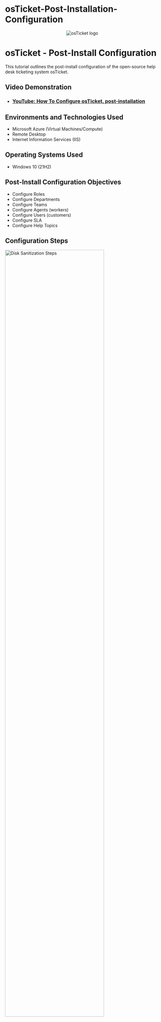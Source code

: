# osTicket-Post-Installation-Configuration
<p align="center">
<img src="https://i.imgur.com/Clzj7Xs.png" alt="osTicket logo"/>
</p>

<h1>osTicket - Post-Install Configuration</h1>
This tutorial outlines the post-install configuration of the open-source help desk ticketing system osTicket.<br />


<h2>Video Demonstration</h2>

- ### [YouTube: How To Configure osTicket, post-installation](https://www.youtube.com)

<h2>Environments and Technologies Used</h2>

- Microsoft Azure (Virtual Machines/Compute)
- Remote Desktop
- Internet Information Services (IIS)

<h2>Operating Systems Used </h2>

- Windows 10</b> (21H2)

<h2>Post-Install Configuration Objectives</h2>

- Configure Roles
- Configure Departments
- Configure Teams
- Configure Agents (workers)
- Configure Users (customers)
- Configure SLA
- Configure Help Topics

<h2>Configuration Steps</h2>

<p>
<img src="https://i.imgur.com/fnp9330.png" height="80%" width="80%" alt="Disk Sanitization Steps"/>
</p>
<p>
Roles are the permissions granted to Agents per Department that they have access to. Each Role has a set of permissions that can be checked/unchecked for agents given that Role in association with a Department they have access to. An unlimited number of roles can be created and assigned to Agents with access to various departments.
  
To create roles you will first need to log in as an admin into OSticket, from there ensure you are in the admin Panel and you will select Agents -> roles
</p>
<br />

<p>
<img src="https://i.imgur.com/B1Bt5MK.png" height="80%" width="80%" alt="Disk Sanitization Steps"/>
</p>
<img src="https://i.imgur.com/tgJUkmE.png" height="80%" width="80%" alt="Disk Sanitization Steps"/>
</p>
<img src="https://i.imgur.com/H9H3UAu.png" height="80%" width="80%" alt="Disk Sanitization Steps"/>
</p>
<p>
In the Definition tab you will name the role and add any internal notes you deem necessary. For our example we will be creating a supreme admin account so in the Permissions tab select all of the abilities in “ticket” “tasks” “Knowledgeable”

After you have selected all desired permissions you can then select add role and you will see the new role added.

</p>
<br />

<p>
<img src="https://i.imgur.com/3q0Jrpm.png" height="80%" width="80%" alt="Disk Sanitization Steps"/>
</p>
<p>
After that we will create a new SLA Plan or Service Level Agreements, these are unlimited in osTicket. The purpose of the SLA Plan is to provide a length of time in which the help desk Administrator expects tickets to be closed.

We will navigate to the Manage tab and select SLA -> Add New SLA
</p>
<br />

<p>
<img src="https://i.imgur.com/4E5u53r.png" height="80%" width="80%" alt="Disk Sanitization Steps"/>
</p>
<p>
From there we can create a Plan name to be selected when assigning In the Name field then filling in the rest of the filed to your specified desire: 

Grace Period: Amount, in hours, before tickets with this SLA will become overdue if not closed in allotted time.
Status: Choose Active or Disable for the plan.
Transient: SLA can be overridden on ticket transfer or help topic change; if not transient, the SLA will remain the same as it is assigned on ticket creation.
Ticket Overdue Alerts: This will DISABLE overdue alert notices to staff for tickets assigned this SLA.
</p>
<br />

<p>
<img src="https://i.imgur.com/PKuutgk.png" height="80%" width="80%" alt="Disk Sanitization Steps"/>
</p>
<p>
After that we can select “Add Plan” to see our new SLA plan added to our list
</p>
<br />

<p>
<img src="https://i.imgur.com/kCQtjDk.png" height="80%" width="80%" alt="Disk Sanitization Steps"/>
</p>
<p>
Since tickets are routed through Departments in the help desk Next we will create departments 

Start by making sure you are in the admin panel, select the agents tab and click on Departments-> “add new Department”
</p>
<br />

<p>
<img src="https://i.imgur.com/7ZfGiMl.png" height="80%" width="80%" alt="Disk Sanitization Steps"/>
</p>
<p>
From here we can fill out the  Department Information:
Parent: If nesting departments, this is the Parent Department to nest the department under. Please note: If an agent has access to the Parent Department, they will see the tickets of nested or child departments also, but access does not extend from child departments to Parent Departments.
Status: The status of the department will determine its visibility as well as if tickets can be routed to that department.  
Active: The department is available when transferring tickets.
Archived: The department is no longer in use and cannot be selected to transfer any ticket. Also, if tickets in that department are reopened via an End-User response it will create a new ticket referencing the original ticket number and subject line but the department will be the system default.
Disabled: Tickets can no longer be transferred to this department and any tickets set up to be auto routed to this department will now be routed to the default department in the Helpdesk. Closed tickets in this department will reopen if the End-User responds.
Name: Department name as it will be displayed throughout the helpdesk.
Type: Select Private if you wish to mask assignments to this Department in the Client Portal. Additionally, when labeled as Private, the Department Signature will not be displayed in email replies. At least one department of the help desk must be Public.
SLA: Service Level Agreement for tickets routed to this Department. This the expected amount of time (in hours) that a ticket is expected to be closed once opened. If the ticket is not closed in the allotted amount of time, it will then be Overdue.
Schedule: Schedule is used by the Service Level Agreement when rendering tickets routed to this Department. This setting takes precedence over System and SLA schedule settings.
Manager: Electively, select a Manager for the departments of the help desk. Managers can be configured to receive special alerts.
Ticket Assignment: Enable this to restrict ticket assignment to include only members of this Department. Department membership can be extended to based on Agent’s Department Access, if Alerts & Notices Recipients includes those with department access.
Claim on Response: Check this to disable auto-claim on response/reply for this department. Agents can still manually claim unassigned tickets.
Reopen Auto Assignment: Check this to disable auto-assignment of reopened tickets for this department. Otherwise, the Ticket will be auto assigned to the last responding Agent.
  
Outgoing Email Settings:
  
Outgoing Email: Email Address used when responses are sent to Users when Agents post Responses to Tickets.
  
Template Set: Email Template Set used for Auto-Responses and Alerts & Notices for tickets routed to this Department. Template sets can be cloned and edited for department use in the Admin Panel > Emails > Templates.
  
Auto Responder Settings: This allows you to override the global Autoresponder settings for this Department.
  
New Ticket: If checked, this will disable the New Ticket Auto-Response sent to the User when a new ticket is created and routed to this Department.
  
New Message: If checked, this will disable the Auto-Response sent to the User to confirm a newly-posted message for tickets in this Department.
  
Auto-Response Email: Select an email address from which Auto-Responses are sent for this Department; this email would send only auto-response messages, not Agent responses.

And select “Create Dept” when we’re finished 
</p>
<br />

<p>
<img src="https://i.imgur.com/DJmEXEB.png" height="80%" width="80%" alt="Disk Sanitization Steps"/>
</p>
<p>
Lorem ipsum dolor sit amet, consectetur adipiscing elit, sed do eiusmod tempor incididunt ut labore et dolore magna aliqua. Ut enim ad minim veniam, quis nostrud exercitation ullamco laboris nisi ut aliquip ex ea commodo consequat. Duis aute irure dolor in reprehenderit in voluptate velit esse cillum dolore eu fugiat nulla pariatur.
</p>
<br />

<p>
<img src="https://i.imgur.com/DJmEXEB.png" height="80%" width="80%" alt="Disk Sanitization Steps"/>
</p>
<p>
Lorem ipsum dolor sit amet, consectetur adipiscing elit, sed do eiusmod tempor incididunt ut labore et dolore magna aliqua. Ut enim ad minim veniam, quis nostrud exercitation ullamco laboris nisi ut aliquip ex ea commodo consequat. Duis aute irure dolor in reprehenderit in voluptate velit esse cillum dolore eu fugiat nulla pariatur.
</p>
<br />

<p>
<img src="https://i.imgur.com/DJmEXEB.png" height="80%" width="80%" alt="Disk Sanitization Steps"/>
</p>
<p>
Lorem ipsum dolor sit amet, consectetur adipiscing elit, sed do eiusmod tempor incididunt ut labore et dolore magna aliqua. Ut enim ad minim veniam, quis nostrud exercitation ullamco laboris nisi ut aliquip ex ea commodo consequat. Duis aute irure dolor in reprehenderit in voluptate velit esse cillum dolore eu fugiat nulla pariatur.
</p>
<br />

<p>
<img src="https://i.imgur.com/DJmEXEB.png" height="80%" width="80%" alt="Disk Sanitization Steps"/>
</p>
<p>
Lorem ipsum dolor sit amet, consectetur adipiscing elit, sed do eiusmod tempor incididunt ut labore et dolore magna aliqua. Ut enim ad minim veniam, quis nostrud exercitation ullamco laboris nisi ut aliquip ex ea commodo consequat. Duis aute irure dolor in reprehenderit in voluptate velit esse cillum dolore eu fugiat nulla pariatur.
</p>
<br />

<p>
<img src="https://i.imgur.com/DJmEXEB.png" height="80%" width="80%" alt="Disk Sanitization Steps"/>
</p>
<p>
Lorem ipsum dolor sit amet, consectetur adipiscing elit, sed do eiusmod tempor incididunt ut labore et dolore magna aliqua. Ut enim ad minim veniam, quis nostrud exercitation ullamco laboris nisi ut aliquip ex ea commodo consequat. Duis aute irure dolor in reprehenderit in voluptate velit esse cillum dolore eu fugiat nulla pariatur.
</p>
<br />

<p>
<img src="https://i.imgur.com/DJmEXEB.png" height="80%" width="80%" alt="Disk Sanitization Steps"/>
</p>
<p>
Lorem ipsum dolor sit amet, consectetur adipiscing elit, sed do eiusmod tempor incididunt ut labore et dolore magna aliqua. Ut enim ad minim veniam, quis nostrud exercitation ullamco laboris nisi ut aliquip ex ea commodo consequat. Duis aute irure dolor in reprehenderit in voluptate velit esse cillum dolore eu fugiat nulla pariatur.
</p>
<br />

<p>
<img src="https://i.imgur.com/DJmEXEB.png" height="80%" width="80%" alt="Disk Sanitization Steps"/>
</p>
<p>
Lorem ipsum dolor sit amet, consectetur adipiscing elit, sed do eiusmod tempor incididunt ut labore et dolore magna aliqua. Ut enim ad minim veniam, quis nostrud exercitation ullamco laboris nisi ut aliquip ex ea commodo consequat. Duis aute irure dolor in reprehenderit in voluptate velit esse cillum dolore eu fugiat nulla pariatur.
</p>
<br />
